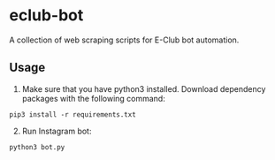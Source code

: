 # eclub-bot
A collection of web scraping scripts for E-Club bot automation.


## Usage
1. Make sure that you have python3 installed. Download dependency packages with the following command:

`pip3 install -r requirements.txt`

2. Run Instagram bot:

`python3 bot.py`
